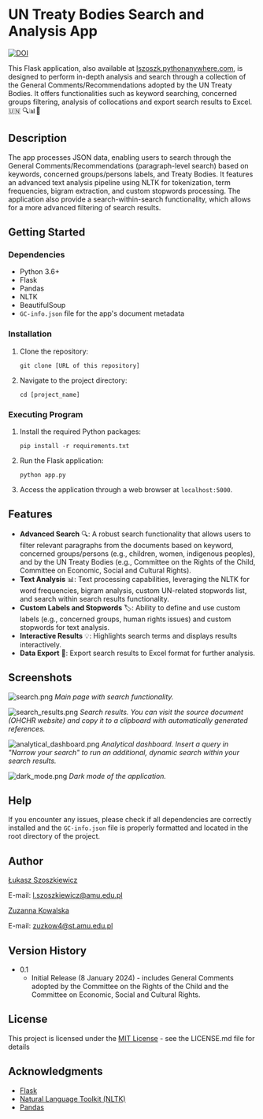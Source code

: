 # UN Treaty Bodies Search and Analysis App

<a href="https://zenodo.org/doi/10.5281/zenodo.10495719"><img src="https://zenodo.org/badge/741047917.svg" alt="DOI"></a>

This Flask application, also available at <a href="https://lszoszk.pythonanywhere.com/">lszoszk.pythonanywhere.com</a>, is designed to perform in-depth analysis and search through a collection of the General Comments/Recommendations adopted by the UN Treaty Bodies. It offers functionalities such as keyword searching, concerned groups filtering, analysis of collocations and export search results to Excel.  🇺🇳 🔍📊📄

## Description

The app processes JSON data, enabling users to search through the General Comments/Recommendations (paragraph-level search) based on keywords, concerned groups/persons labels, and Treaty Bodies. It features an advanced text analysis pipeline using NLTK for tokenization, term frequencies, bigram extraction, and custom stopwords processing. The application also provide a search-within-search functionality, which allows for a more advanced filtering of search results.

## Getting Started

### Dependencies

- Python 3.6+
- Flask
- Pandas
- NLTK
- BeautifulSoup
- `GC-info.json` file for the app's document metadata

### Installation

1. Clone the repository:
   ```
   git clone [URL of this repository]
   ```
2. Navigate to the project directory:
   ```
   cd [project_name]
   ```

### Executing Program

1. Install the required Python packages:
   ```
   pip install -r requirements.txt
   ```
2. Run the Flask application:
   ```
   python app.py
   ```
3. Access the application through a web browser at `localhost:5000`.

## Features

- **Advanced Search** 🔍: A robust search functionality that allows users to filter relevant paragraphs from the documents based on keyword, concerned groups/persons (e.g., children, women, indigenous peoples), and by the UN Treaty Bodies (e.g., Committee on the Rights of the Child, Committee on Economic, Social and Cultural Rights).
- **Text Analysis** 📊: Text processing capabilities, leveraging the NLTK for word frequencies, bigram analysis, custom UN-related stopwords list, and search within search results functionality.
- **Custom Labels and Stopwords** 🏷️: Ability to define and use custom labels (e.g., concerned groups, human rights issues) and custom stopwords for text analysis.
- **Interactive Results** 💡: Highlights search terms and displays results interactively.
- **Data Export** 📁: Export search results to Excel format for further analysis.

## Screenshots
![search.png](img%2Fsearch.png)
<em>Main page with search functionality.</em>


![search_results.png](img%2Fsearch_results.png)
<em>Search results. You can visit the source document (OHCHR website) and copy it to a clipboard with automatically generated references.</em>


![analytical_dashboard.png](img%2Fanalytical_dashboard.png)
<em>Analytical dashboard. Insert a query in "Narrow your search" to run an additional, dynamic search within your search results.</em>


![dark_mode.png](img%2Fdark_mode.png)
<em>Dark mode of the application.</em>

## Help

If you encounter any issues, please check if all dependencies are correctly installed and the `GC-info.json` file is properly formatted and located in the root directory of the project.

## Author

[Łukasz Szoszkiewicz](https://lszoszk.github.io/)

E-mail: [l.szoszkiewicz@amu.edu.pl](mailto:l.szoszkiewicz@amu.edu.pl)

[Zuzanna Kowalska](https://www.linkedin.com/in/zuzanna-kowalska-a0a027218/)

E-mail: [zuzkow4@st.amu.edu.pl](mailto:zuzkow4@st.amu.edu.pl)

## Version History

* 0.1
    * Initial Release (8 January 2024) - includes General Comments adopted by the Committee on the Rights of the Child and the Committee on Economic, Social and Cultural Rights.

## License

This project is licensed under the <a href="https://choosealicense.com/licenses/mit/">MIT License</a> - see the LICENSE.md file for details

## Acknowledgments

* [Flask](https://flask.palletsprojects.com/)
* [Natural Language Toolkit (NLTK)](https://www.nltk.org/)
* [Pandas](https://pandas.pydata.org/)